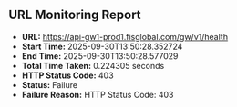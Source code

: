 ## URL Monitoring Report

- **URL:** https://api-gw1-prod1.fisglobal.com/gw/v1/health
- **Start Time:** 2025-09-30T13:50:28.352724
- **End Time:** 2025-09-30T13:50:28.577029
- **Total Time Taken:** 0.224305 seconds
- **HTTP Status Code:** 403
- **Status:** Failure
- **Failure Reason:** HTTP Status Code: 403

